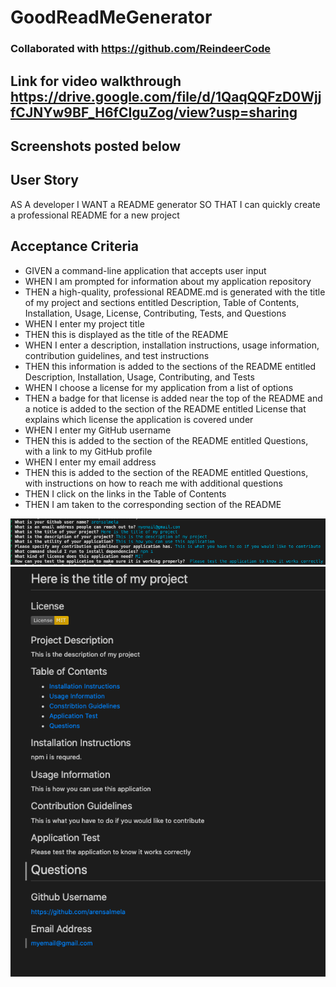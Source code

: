# GoodReadMeGenerator

### Collaborated with https://github.com/ReindeerCode

## Link for video walkthrough https://drive.google.com/file/d/1QaqQQFzD0WjjfCJNYw9BF_H6fCIguZog/view?usp=sharing

## Screenshots posted below

## User Story

AS A developer
I WANT a README generator
SO THAT I can quickly create a professional README for a new project

## Acceptance Criteria

- GIVEN a command-line application that accepts user input
- WHEN I am prompted for information about my application repository
- THEN a high-quality, professional README.md is generated with the title of my project and sections entitled Description, Table of Contents, Installation, Usage, License, Contributing, Tests, and Questions
- WHEN I enter my project title
- THEN this is displayed as the title of the README
- WHEN I enter a description, installation instructions, usage information, contribution guidelines, and test instructions
- THEN this information is added to the sections of the README entitled Description, Installation, Usage, Contributing, and Tests
- WHEN I choose a license for my application from a list of options
- THEN a badge for that license is added near the top of the README and a notice is added to the section of the README entitled License that explains which license the application is covered under
- WHEN I enter my GitHub username
- THEN this is added to the section of the README entitled Questions, with a link to my GitHub profile
- WHEN I enter my email address
- THEN this is added to the section of the README entitled Questions, with instructions on how to reach me with additional questions
- THEN I click on the links in the Table of Contents
- THEN I am taken to the corresponding section of the README

![Screenshot of terminal](screenshots/screenshot1.png)
![Screenshot of generated README](screenshots/screenshot2.png)
